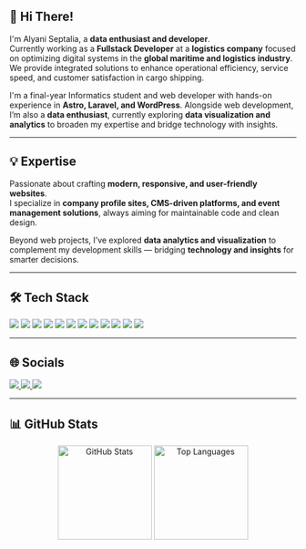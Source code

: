 ## 👋 Hi There!

I'm Alyani Septalia, a **data enthusiast and developer**.  
Currently working as a **Fullstack Developer** at a **logistics company** focused on optimizing digital systems in the **global maritime and logistics industry**. We provide integrated solutions to enhance operational efficiency, service speed, and customer satisfaction in cargo shipping.  

I'm a final-year Informatics student and web developer with hands-on experience in **Astro, Laravel, and WordPress**. Alongside web development, I’m also a **data enthusiast**, currently exploring **data visualization and analytics** to broaden my expertise and bridge technology with insights.  

---

## 💡 Expertise

Passionate about crafting **modern, responsive, and user-friendly websites**.  
I specialize in **company profile sites, CMS-driven platforms, and event management solutions**, always aiming for maintainable code and clean design.  

Beyond web projects, I’ve explored **data analytics and visualization** to complement my development skills — bridging **technology and insights** for smarter decisions.  

---

## 🛠 Tech Stack

<p>
  <img src="https://img.shields.io/badge/HTML5-E34F26?style=flat&logo=html5&logoColor=white"/>
  
  <img src="https://img.shields.io/badge/CSS3-1572B6?style=flat&logo=css&logoColor=white"/>
  <img src="https://img.shields.io/badge/JavaScript-F7DF1E?style=flat&logo=javascript&logoColor=black"/>
  <img src="https://img.shields.io/badge/PHP-777BB4?style=flat&logo=php&logoColor=white"/>
  <img src="https://img.shields.io/badge/Laravel-FF2D20?style=flat&logo=laravel&logoColor=white"/>
  <img src="https://img.shields.io/badge/WordPress-21759B?style=flat&logo=wordpress&logoColor=white"/>
  <img src="https://img.shields.io/badge/Astro-BC52EE?style=flat&logo=astro&logoColor=white"/>
  <img src="https://img.shields.io/badge/Bootstrap-7952B3?style=flat&logo=bootstrap&logoColor=white"/>
  <img src="https://img.shields.io/badge/Tailwind-06B6D4?style=flat&logo=tailwindcss&logoColor=white"/>
  <img src="https://img.shields.io/badge/MySQL-4479A1?style=flat&logo=mysql&logoColor=white"/>
  <img src="https://img.shields.io/badge/Git-F05032?style=flat&logo=git&logoColor=white"/>
  <img src="https://img.shields.io/badge/GitHub-181717?style=flat&logo=github&logoColor=white"/>
</p>

---

## 🌐 Socials

<p>
  <a href="mailto:septaliaans@gmail.com">
    <img src="https://img.shields.io/badge/Email-D14836?style=flat&logo=gmail&logoColor=white"/>
  </a>
  <a href="https://linkedin.com/in/AlyaniNS">
    <img src="https://img.shields.io/badge/LinkedIn-0A66C2?style=flat&logo=linkedin&logoColor=white"/>
  </a>
  <a href="https://alyanins.tech">
    <img src="https://img.shields.io/badge/Portfolio-alyanins.tech-111827?style=flat"/>
  </a>
</p>

---

## 📊 GitHub Stats

<p align="center">
  <img 
    height="165"
    src="https://github-readme-stats.vercel.app/api?username=AlyaniNS&show_icons=true&theme=transparent&hide_border=true" 
    alt="GitHub Stats" />
  <img 
    height="165"
    src="https://github-readme-stats.vercel.app/api/top-langs/?username=AlyaniNS&layout=compact&theme=transparent&hide_border=true" 
    alt="Top Languages" />
</p>
